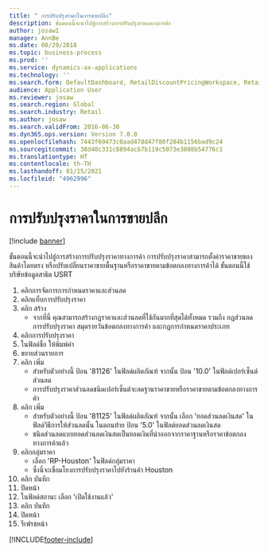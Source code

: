 ```yaml
---
title: " การปรับปรุงราคาในการขายปลีก"
description: ขั้นตอนนี้จะนำไปสู่การสร้างการปรับปรุงราคาทางการค้า
author: josaw1
manager: AnnBe
ms.date: 08/29/2018
ms.topic: business-process
ms.prod: ''
ms.service: dynamics-ax-applications
ms.technology: ''
ms.search.form: DefaultDashboard, RetailDiscountPricingWorkspace, RetailPeriodicDiscount, RetailDiscountPriceGroup
audience: Application User
ms.reviewer: josaw
ms.search.region: Global
ms.search.industry: Retail
ms.author: josaw
ms.search.validFrom: 2016-06-30
ms.dyn365.ops.version: Version 7.0.0
ms.openlocfilehash: 7443f69473c0aad478d47f80f284b1156bad9c24
ms.sourcegitcommit: 38d40c331c8894acb7b119c5073e3088b54776c1
ms.translationtype: HT
ms.contentlocale: th-TH
ms.lasthandoff: 01/15/2021
ms.locfileid: "4962996"
---
```

# <a name="retail-price-adjustments"></a> การปรับปรุงราคาในการขายปลีก

[!include [banner](../includes/banner.md)]

ขั้นตอนนี้จะนำไปสู่การสร้างการปรับปรุงราคาทางการค้า การปรับปรุงราคาสามารถตั้งค่าราคาขายของสินค้าโดยตรง หรือปรับเปลี่ยนราคาขายพื้นฐานหรือราคาขายตามข้อตกลงทางการค้าได้  ขั้นตอนนี้ใช้บริษัทข้อมูลสาธิต USRT

1. คลิกการจัดการการกำหนดราคาและส่วนลด
2. คลิกแท็บการปรับปรุงราคา
3. คลิก สร้าง
    * จากที่นี่ คุณสามารถสร้างกฎราคาและส่วนลดที่ใช้กันมากที่สุดได้ทั้งหมด รวมถึง กฎส่วนลด การปรับปรุงราคา สมุดรายวันข้อตกลงทางการค้า และกฎการกำหนดราคาประเภท  
4. คลิกการปรับปรุงราคา
5. ในฟิลด์ชื่อ ให้พิมพ์ค่า 
6. ขยายส่วนรายการ
7. คลิก เพิ่ม
    * สำหรับตัวอย่างนี้ ป้อน '81126' ในฟิลด์ผลิตภัณฑ์  จากนั้น ป้อน '10.0' ในฟิลด์เปอร์เซ็นต์ส่วนลด  
    * การปรับปรุงราคาส่วนลดชนิดเปอร์เซ็นต์จะลดฐานราคาขายหรือราคาขายตามข้อตกลงทางการค้า  
8. คลิก เพิ่ม
    * สำหรับตัวอย่างนี้ ป้อน '81125' ในฟิลด์ผลิตภัณฑ์  จากนั้น เลือก 'ยอดส่วนลดเงินสด' ในฟิลด์วิธีการให้ส่วนลดนั้น     ในตอนท้าย ป้อน '5.0' ในฟิลด์ยอดส่วนลดเงินสด  
    * ชนิดส่วนลดแบบยอดส่วนลดเงินสดเป็นยอดเงินที่นำออกจากราคาฐานหรือราคาข้อตกลงทางการค้าแล้ว  
9. คลิกกลุ่มราคา
    * เลือก 'RP-Houston' ในฟิลด์กลุ่มราคา  
    * ซึ่งนี่จะเชื่อมโยงการปรับปรุงราคาไปยังร้านค้า Houston  
10. คลิก บันทึก
11. ปิดหน้า
12. ในฟิลด์สถานะ เลือก 'เปิดใช้งานแล้ว'
13. คลิก บันทึก
14. ปิดหน้า
15. รีเฟรชหน้า



[!INCLUDE[footer-include](../../includes/footer-banner.md)]